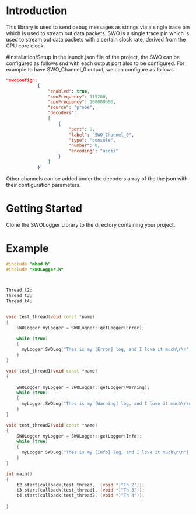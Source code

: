 # Introduction 
This library is used to send debug messages as strings via a single trace pin which is used to stream out data packets. 
SWO is a single trace pin which is used to stream out data packets with a certain clock rate, derived from the CPU core clock.

#Installation/Setup
In the launch.json file of the project, the SWO can be configured as follows snd with each output port also to be configured.
For example to have SWO_Channel_0 output, we can configure as follows
```json
"swoConfig": 
            {
                "enabled": true,
                "swoFrequency": 115200,
                "cpuFrequency": 100000000,
                "source": "probe",
                "decoders": 
                [
                    {
                        "port": 0,
                        "label": "SWO_Channel_0",
                        "type": "console",
                        "number": 0,
                        "encoding": "ascii"
                    }
                ]
            }

```
Other channels can be added under the decoders array of the the json with their configuration parameters.

# Getting Started
Clone the SWOLogger Library to the directory containing your project.


# Example

```c++
#include "mbed.h"
#include "SWOLogger.h"



Thread t2;
Thread t3;
Thread t4;


void test_thread(void const *name) 
{
    SWOLogger myLogger = SWOLogger::getLogger(Error);
    
    while (true) 
    {
      myLogger.SWOLog("Thes is my [Error] log, and I love it much\r\n");
    }
}

void test_thread1(void const *name) 
{
    
    SWOLogger myLogger = SWOLogger::getLogger(Warning);
    while (true) 
    {
      myLogger.SWOLog("Thes is my [Warning] log, and I love it much\r\n"); 
    }
}

void test_thread2(void const *name) 
{
    SWOLogger myLogger = SWOLogger::getLogger(Info);
    while (true) 
    {
      myLogger.SWOLog("Thes is my [Info] log, and I love it much\r\n");
    }
}

int main()
{     
    t2.start(callback(test_thread,  (void *)"Th 2"));
    t3.start(callback(test_thread1, (void *)"Th 3"));
    t4.start(callback(test_thread2, (void *)"Th 4"));
      
}
```
